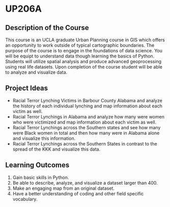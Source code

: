 # UP206A
## Description of the Course

This course is an UCLA graduate Urban Planning course in GIS which offers an opportunity to work outside of typical cartographic boundaries. The purpose of the course is to engage in the foundations of data science. You will be equipt to understand data though learning the basics of Python. Students will utilize spatial analysis and produce advanced geoprocessing using real life datasets. Upon completion of the course student will be able to analyze and visualize data.

## Project Ideas
* Racial Terror Lynching Victims in Barbour County Alabama and analyze the history of each individual lynching and map information about each victim as well.
* Racial Terror Lynchings in Alabama and analyze how many were women who were victimized and map information about each victim as well.
* Racial Terror Lynchings across the Southern states and see how many were Black women in total and then how many were 
in Alabama alone and visualize this information.
* Racial Terror Lynchings across the Southern States in contrast to the spread of the KKK and visualize this data.

## Learning Outcomes
1. Gain basic skills in Python.
2. Be able to describe, analyze, and visualize a dataset larger than 400.
3. Make an engaging map from an original dataset.
4. Have a better understanding of coding and other field specific vocabulary.
